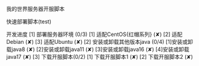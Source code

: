 我的世界服务器开服脚本

快速部署脚本(test)


开发进度
[1] 部署服务器环境 (0/3)
  [1] 适配CentOS{红帽系列} (✘)
  [2] 适配Debian (✘)
  [3] 适配Ubuntu (✘)
[2] 安装或卸载其他版本java (0/4)
  [1]安装或卸载java8  (✘)
  [2]安装或卸载java11 (✘)
  [3]安装或卸载java16 (✘)
  [4]安装或卸载java17 (✘)
[3] 下载开服脚本(0/2)
  [1] 下载开服脚本1 (✘)
  [2] 下载开服脚本2 (✘)
